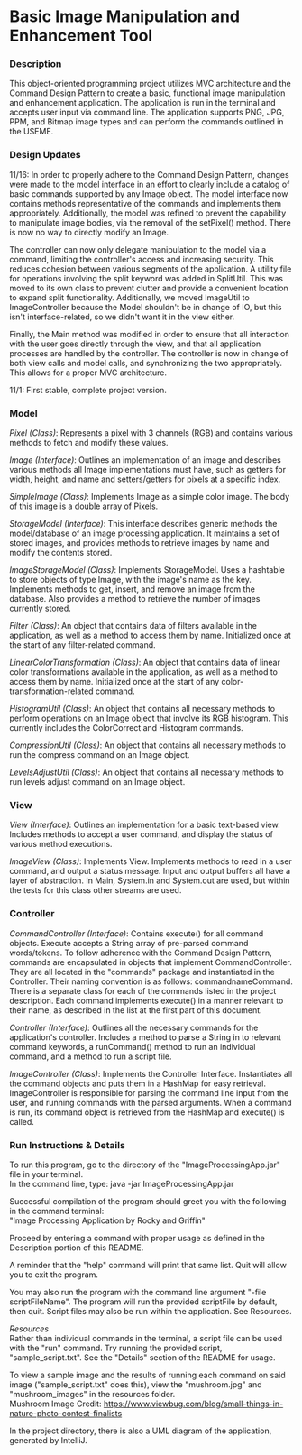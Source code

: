 # Basic Image Manipulation and Enhancement Tool #

### Description ### 

This object-oriented programming project utilizes MVC architecture
and the Command Design Pattern to create a basic, functional
image manipulation and enhancement application. The application
is run in the terminal and accepts user input via command line.
The application supports PNG, JPG, PPM, and Bitmap image types and can
perform the commands outlined in the USEME. 

### Design Updates ###

11/16: In order to properly adhere to the Command Design Pattern, changes were made to the 
model interface in an effort to clearly include a catalog of basic commands supported by any Image 
object. The model interface now contains methods representative of the commands and implements them 
appropriately. Additionally, the model was refined to prevent the capability to manipulate image
bodies, via the removal of the setPixel() method. There is now no way to directly modify an Image. 

The controller can now only delegate manipulation to the model via a command, limiting 
the controller's access and increasing security. This reduces cohesion between
various segments of the application.
A utility file for operations involving the split keyword was added in SplitUtil.
This was moved to its own class to prevent clutter and provide a convenient location to expand
split functionality. Additionally, we moved ImageUtil to ImageController
because the Model shouldn't be in change of IO, but this isn't interface-related,
so we didn't want it in the view either.

Finally, the Main method was modified in order to ensure that all interaction with the user goes 
directly through the view, and that all application processes are handled by the controller. The 
controller is now in change of both view calls and model calls, and synchronizing the two 
appropriately. This allows for a proper MVC architecture. 

11/1: First stable, complete project version. 

### Model ###

*Pixel (Class)*: Represents a pixel with 3 channels (RGB) and contains various methods
to fetch and modify these values.

*Image (Interface)*: Outlines an implementation of an image and describes various methods
all Image implementations must have, such as getters for width, height, and name and
setters/getters for pixels at a specific index.

*SimpleImage (Class)*: Implements Image as a simple color image. The body of this
image is a double array of Pixels.

*StorageModel (Interface)*: This interface describes generic methods the model/database of
an image processing application. It maintains a set of stored images, and provides
methods to retrieve images by name and modify the contents stored.

*ImageStorageModel (Class)*: Implements StorageModel. Uses a hashtable to store
objects of type Image, with the image's name as the key. Implements methods to
get, insert, and remove an image from the database. Also provides a method to retrieve
the number of images currently stored.

*Filter (Class)*: An object that contains data of filters available in
the application, as well as a method to access them by name. Initialized once at the start of
any filter-related command.

*LinearColorTransformation (Class)*: An object that contains data of linear color transformations
available in the application, as well as a method to access them by name. Initialized once at the
start of any color-transformation-related command.

*HistogramUtil (Class)*: An object that contains all necessary methods to perform operations on
an Image object that involve its RGB histogram. This currently includes the ColorCorrect and 
Histogram commands. 

*CompressionUtil (Class)*: An object that contains all necessary methods to run the compress 
command on an Image object. 

*LevelsAdjustUtil (Class)*: An object that contains all necessary methods to run levels adjust 
command on an Image object. 

### View ###

*View (Interface)*: Outlines an implementation for a basic text-based view.
Includes methods to accept a user command, and display the status of various method
executions.

*ImageView (Class)*: Implements View. Implements methods to read in a user command, and output a
status message.
Input and output buffers all have a layer of abstraction. In Main, System.in and
System.out are used, but within the tests for this class other streams are used.

### Controller ###

*CommandController (Interface)*: Contains execute() for all command objects.
Execute accepts a String array of pre-parsed command words/tokens. To follow adherence with the
Command Design
Pattern, commands are encapsulated in objects that implement
CommandController. They are all located in the "commands" package and instantiated in the
Controller.
Their naming convention is as follows: commandnameCommand. There is a separate class for each of the
commands
listed in the project description. Each command implements execute() in a manner relevant to their
name, as described
in the list at the first part of this document.

*Controller (Interface)*: Outlines all the necessary commands for the application's controller.
Includes a method to parse a String in to relevant command keywords, a runCommand() method
to run an individual command, and a method to run a script file.

*ImageController (Class)*: Implements the Controller Interface. Instantiates all the command objects
and puts them
in a HashMap for easy retrieval. ImageController is responsible for parsing the command line input
from the user,
and running commands with the parsed arguments. When a command is run, its command object is
retrieved from the HashMap and
execute() is called.

### Run Instructions & Details ###

To run this program, go to the directory of the "ImageProcessingApp.jar" file in your terminal.  
In the command line, type: java -jar ImageProcessingApp.jar


Successful compilation of the program should greet you with the following in the
command terminal:  
"Image Processing Application by Rocky and Griffin"

Proceed by entering a command with proper usage as defined in the Description portion of this
README.

A reminder that the "help" command will print that same list. Quit will allow you to exit the
program.

You may also run the program with the command line argument "-file scriptFileName". The program will
run the provided scriptFile by default, then quit. Script files may also be run within the 
application. See Resources.

*Resources*  
Rather than individual commands in the terminal, a script file can be used with the "run" command.
Try running the provided script, "sample_script.txt". See the "Details" section of the README for
usage.

To view a sample image and the results of running each command on said image ("sample_script.txt"
does this),
view the "mushroom.jpg" and "mushroom_images" in the resources folder.  
Mushroom Image Credit: https://www.viewbug.com/blog/small-things-in-nature-photo-contest-finalists

In the project directory, there is also a UML diagram of the application, generated by IntelliJ. 



